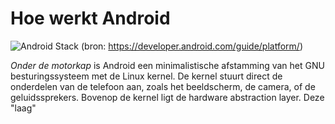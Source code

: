 # Hoe werkt Android

![Android Stack](https://developer.android.com/guide/platform/images/android-stack_2x.png)
(bron: https://developer.android.com/guide/platform/)

_Onder de motorkap_ is Android een minimalistische afstamming van het GNU besturingssysteem met de Linux kernel.
De kernel stuurt direct de onderdelen van de telefoon aan, zoals het beeldscherm, de camera, of de geluidssprekers.
Bovenop de kernel ligt de hardware abstraction layer. Deze "laag"
